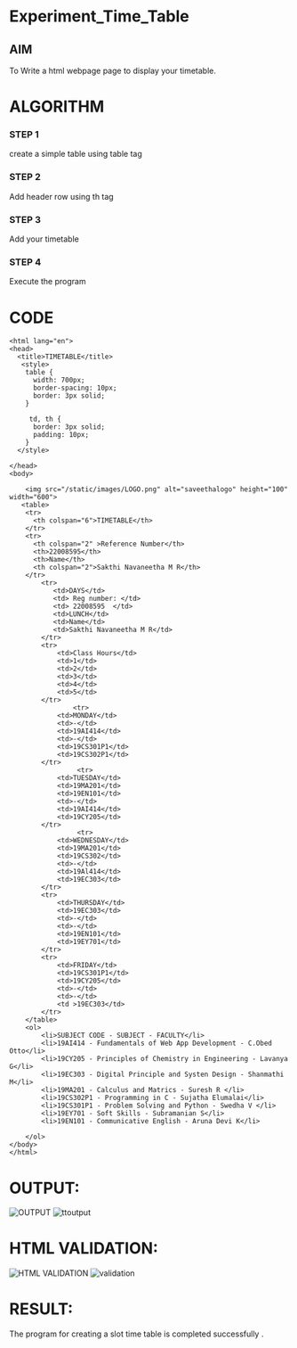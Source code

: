 # Experiment_Time_Table

## AIM
To Write a html webpage page to display your timetable.

# ALGORITHM
### STEP 1
create a simple table using table tag

### STEP 2
Add header row using th tag

### STEP 3
Add your timetable

### STEP 4
Execute the program

# CODE
```<!DOCTYPE html>
<html lang="en">
<head>
  <title>TIMETABLE</title>
   <style>
    table {
      width: 700px;
      border-spacing: 10px;
      border: 3px solid;
    }

     td, th {
      border: 3px solid;
      padding: 10px;
    }
  </style>
  
</head>
<body>
   
    <img src="/static/images/LOGO.png" alt="saveethalogo" height="100" width="600">
   <table> 
    <tr>
      <th colspan="6">TIMETABLE</th>
    </tr>
    <tr>
      <th colspan="2" >Reference Number</th>
      <th>22008595</th>
      <th>Name</th>
      <th colspan="2">Sakthi Navaneetha M R</th>
    </tr>
        <tr>
           <td>DAYS</td>
           <td> Reg number: </td>
           <td> 22008595  </td>
           <td>LUNCH</td>
           <td>Name</td>
           <td>Sakthi Navaneetha M R</td>
        </tr>
        <tr>
            <td>Class Hours</td>
            <td>1</td>
            <td>2</td>
            <td>3</td>
            <td>4</td>
            <td>5</td>
        </tr>
                <tr>
            <td>MONDAY</td>
            <td>-</td>
            <td>19AI414</td>
            <td>-</td>
            <td>19CS301P1</td>
            <td>19CS302P1</td>
        </tr>
                 <tr>
            <td>TUESDAY</td>
            <td>19MA201</td>
            <td>19EN101</td>
            <td>-</td>
            <td>19AI414</td>
            <td>19CY205</td>
        </tr>
                 <tr>
            <td>WEDNESDAY</td>
            <td>19MA201</td>
            <td>19CS302</td>
            <td>-</td>
            <td>19Al414</td>
            <td>19EC303</td>
        </tr>
        <tr>
            <td>THURSDAY</td>
            <td>19EC303</td>
            <td>-</td>
            <td>-</td>
            <td>19EN101</td>
            <td>19EY701</td>
        </tr>
        <tr>
            <td>FRIDAY</td>
            <td>19CS301P1</td>
            <td>19CY205</td>
            <td>-</td>
            <td>-</td>
            <td >19EC303</td>
        </tr>
    </table>
    <ol>
        <li>SUBJECT CODE - SUBJECT - FACULTY</li>
        <li>19AI414 - Fundamentals of Web App Development - C.Obed Otto</li>
        <li>19CY205 - Principles of Chemistry in Engineering - Lavanya G</li>
        <li>19EC303 - Digital Principle and Systen Design - Shanmathi M</li>
        <li>19MA201 - Calculus and Matrics - Suresh R </li>
        <li>19CS302P1 - Programming in C - Sujatha Elumalai</li>
        <li>19CS301P1 - Problem Solving and Python - Swedha V </li>
        <li>19EY701 - Soft Skills - Subramanian S</li>
        <li>19EN101 - Communicative English - Aruna Devi K</li>
        
    </ol>
</body>
</html>
```

# OUTPUT:
![OUTPUT](.static/images/ttoutput.png)
![ttoutput](https://user-images.githubusercontent.com/118671664/214377672-1c5ba9cd-86ec-4a6e-9d8b-b77640f3015e.png)

# HTML VALIDATION:
![HTML VALIDATION](.static/images/validation.png)
![validation](https://user-images.githubusercontent.com/118671664/214377839-6c889731-d78e-4cb3-af44-dc9aa8c738ba.png)

# RESULT:
The program for creating a slot time table is completed successfully .
